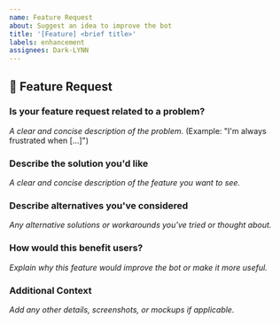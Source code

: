 ```yaml
---
name: Feature Request
about: Suggest an idea to improve the bot
title: '[Feature] <brief title>'
labels: enhancement
assignees: Dark-LYNN
---
```


## 🚀 Feature Request

### **Is your feature request related to a problem?**

_A clear and concise description of the problem._
(Example: "I'm always frustrated when [...]")

### **Describe the solution you'd like**

_A clear and concise description of the feature you want to see._

### **Describe alternatives you've considered**

_Any alternative solutions or workarounds you've tried or thought about._

### **How would this benefit users?**

_Explain why this feature would improve the bot or make it more useful._

### **Additional Context**

_Add any other details, screenshots, or mockups if applicable._
